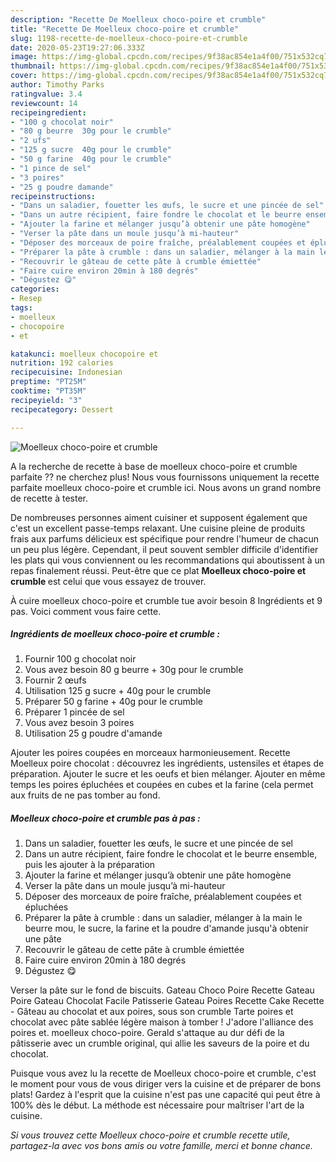 ```yaml
---
description: "Recette De Moelleux choco-poire et crumble"
title: "Recette De Moelleux choco-poire et crumble"
slug: 1198-recette-de-moelleux-choco-poire-et-crumble
date: 2020-05-23T19:27:06.333Z
image: https://img-global.cpcdn.com/recipes/9f38ac854e1a4f00/751x532cq70/moelleux-choco-poire-et-crumble-photo-principale-de-la-recette.jpg
thumbnail: https://img-global.cpcdn.com/recipes/9f38ac854e1a4f00/751x532cq70/moelleux-choco-poire-et-crumble-photo-principale-de-la-recette.jpg
cover: https://img-global.cpcdn.com/recipes/9f38ac854e1a4f00/751x532cq70/moelleux-choco-poire-et-crumble-photo-principale-de-la-recette.jpg
author: Timothy Parks
ratingvalue: 3.4
reviewcount: 14
recipeingredient:
- "100 g chocolat noir"
- "80 g beurre  30g pour le crumble"
- "2 ufs"
- "125 g sucre  40g pour le crumble"
- "50 g farine  40g pour le crumble"
- "1 pince de sel"
- "3 poires"
- "25 g poudre damande"
recipeinstructions:
- "Dans un saladier, fouetter les œufs, le sucre et une pincée de sel"
- "Dans un autre récipient, faire fondre le chocolat et le beurre ensemble, puis les ajouter à la préparation"
- "Ajouter la farine et mélanger jusqu’à obtenir une pâte homogène"
- "Verser la pâte dans un moule jusqu’à mi-hauteur"
- "Déposer des morceaux de poire fraîche, préalablement coupées et épluchées"
- "Préparer la pâte à crumble : dans un saladier, mélanger à la main le beurre mou, le sucre, la farine et la poudre d&#39;amande jusqu&#39;à obtenir une pâte"
- "Recouvrir le gâteau de cette pâte à crumble émiettée"
- "Faire cuire environ 20min à 180 degrés"
- "Dégustez 😋"
categories:
- Resep
tags:
- moelleux
- chocopoire
- et

katakunci: moelleux chocopoire et 
nutrition: 192 calories
recipecuisine: Indonesian
preptime: "PT25M"
cooktime: "PT35M"
recipeyield: "3"
recipecategory: Dessert

---
```



![Moelleux choco-poire et crumble](https://img-global.cpcdn.com/recipes/9f38ac854e1a4f00/751x532cq70/moelleux-choco-poire-et-crumble-photo-principale-de-la-recette.jpg)

A la recherche de recette à base de moelleux choco-poire et crumble parfaite ?? ne cherchez plus! Nous vous fournissons uniquement la recette parfaite moelleux choco-poire et crumble ici. Nous avons un grand nombre de recette à tester.

De nombreuses personnes aiment cuisiner et supposent également que c'est un excellent passe-temps relaxant. Une cuisine pleine de produits frais aux parfums délicieux est spécifique pour rendre l'humeur de chacun un peu plus légère. Cependant, il peut souvent sembler difficile d'identifier les plats qui vous conviennent ou les recommandations qui aboutissent à un repas finalement réussi. Peut-être que ce plat <strong> Moelleux choco-poire et crumble </strong> est celui que vous essayez de trouver.

<!--inarticleads1-->

À cuire moelleux choco-poire et crumble tue avoir besoin 8 Ingrédients et 9 pas. Voici comment vous faire cette.

##### Ingrédients de moelleux choco-poire et crumble :

1. Fournir 100 g chocolat noir
1. Vous avez besoin 80 g beurre + 30g pour le crumble
1. Fournir 2 œufs
1. Utilisation 125 g sucre + 40g pour le crumble
1. Préparer 50 g farine + 40g pour le crumble
1. Préparer 1 pincée de sel
1. Vous avez besoin 3 poires
1. Utilisation 25 g poudre d&#39;amande


Ajouter les poires coupées en morceaux harmonieusement. Recette Moelleux poire chocolat : découvrez les ingrédients, ustensiles et étapes de préparation. Ajouter le sucre et les oeufs et bien mélanger. Ajouter en même temps les poires épluchées et coupées en cubes et la farine (cela permet aux fruits de ne pas tomber au fond. 

<!--inarticleads2-->

##### Moelleux choco-poire et crumble pas à pas :

1. Dans un saladier, fouetter les œufs, le sucre et une pincée de sel
1. Dans un autre récipient, faire fondre le chocolat et le beurre ensemble, puis les ajouter à la préparation
1. Ajouter la farine et mélanger jusqu’à obtenir une pâte homogène
1. Verser la pâte dans un moule jusqu’à mi-hauteur
1. Déposer des morceaux de poire fraîche, préalablement coupées et épluchées
1. Préparer la pâte à crumble : dans un saladier, mélanger à la main le beurre mou, le sucre, la farine et la poudre d&#39;amande jusqu&#39;à obtenir une pâte
1. Recouvrir le gâteau de cette pâte à crumble émiettée
1. Faire cuire environ 20min à 180 degrés
1. Dégustez 😋


Verser la pâte sur le fond de biscuits. Gateau Choco Poire Recette Gateau Poire Gateau Chocolat Facile Patisserie Gateau Poires Recette Cake Recette - Gâteau au chocolat et aux poires, sous son crumble Tarte poires et chocolat avec pâte sablée légère maison à tomber ! J&#39;adore l&#39;alliance des poires et. moelleux choco-poire. Gerald s&#39;attaque au dur défi de la pâtisserie avec un crumble original, qui allie les saveurs de la poire et du chocolat. 

<!--inarticleads1-->

<p>
Puisque vous avez lu la recette de Moelleux choco-poire et crumble, c'est le moment pour vous de vous diriger vers la cuisine et de préparer de bons plats! Gardez à l'esprit que la cuisine n'est pas une capacité qui peut être à 100% dès le début. La méthode est nécessaire pour maîtriser l'art de la cuisine.
</p>

<p>
<i>Si vous trouvez cette Moelleux choco-poire et crumble recette utile, partagez-la avec vos bons amis ou votre famille, merci et bonne chance.</i>
</p>
